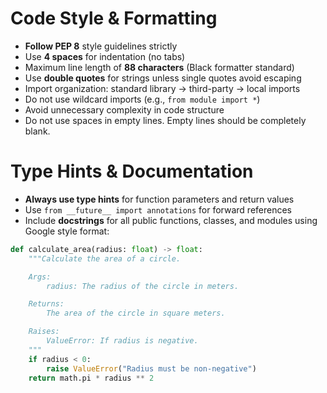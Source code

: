# Code Style & Formatting

- **Follow PEP 8** style guidelines strictly
- Use **4 spaces** for indentation (no tabs)
- Maximum line length of **88 characters** (Black formatter standard)
- Use **double quotes** for strings unless single quotes avoid escaping
- Import organization: standard library → third-party → local imports
- Do not use wildcard imports (e.g., `from module import *`)
- Avoid unnecessary complexity in code structure
- Do not use spaces in empty lines. Empty lines should be completely blank.

# Type Hints & Documentation

- **Always use type hints** for function parameters and return values
- Use `from __future__ import annotations` for forward references
- Include **docstrings** for all public functions, classes, and modules using Google style format:

```python
def calculate_area(radius: float) -> float:
    """Calculate the area of a circle.

    Args:
        radius: The radius of the circle in meters.

    Returns:
        The area of the circle in square meters.

    Raises:
        ValueError: If radius is negative.
    """
    if radius < 0:
        raise ValueError("Radius must be non-negative")
    return math.pi * radius ** 2
```
